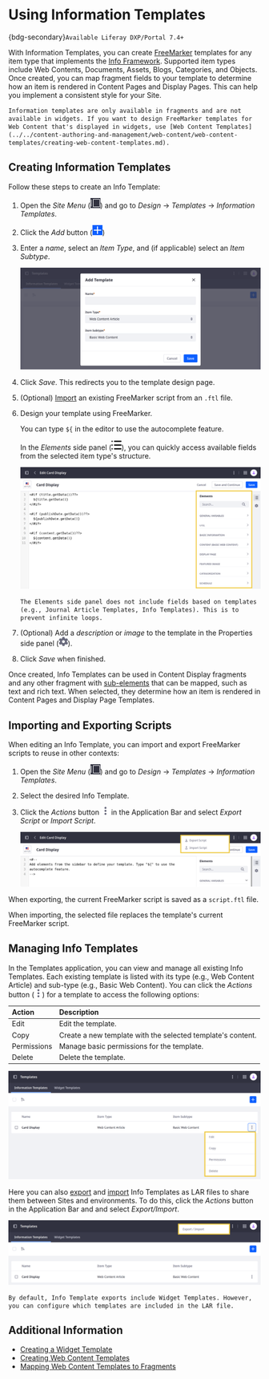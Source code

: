 # Using Information Templates

{bdg-secondary}`Available Liferay DXP/Portal 7.4+`

With Information Templates, you can create [FreeMarker](https://freemarker.apache.org/) templates for any item type that implements the [Info Framework](../../building-applications/data-frameworks/info-framework.md). Supported item types include Web Contents, Documents, Assets, Blogs, Categories, and Objects. Once created, you can map fragment fields to your template to determine how an item is rendered in Content Pages and Display Pages. This can help you implement a consistent style for your Site.

```{important}
Information templates are only available in fragments and are not available in widgets. If you want to design FreeMarker templates for Web Content that's displayed in widgets, use [Web Content Templates](../../content-authoring-and-management/web-content/web-content-templates/creating-web-content-templates.md).
```

## Creating Information Templates

Follow these steps to create an Info Template:

1. Open the *Site Menu* (![Site Menu](../../images/icon-product-menu.png)) and go to *Design* &rarr; *Templates* &rarr; *Information Templates*.

1. Click the *Add* button (![Add Button](../../images/icon-add.png))

1. Enter a *name*, select an *Item Type*, and (if applicable) select an *Item Subtype*.

   ![Enter a name and select an Item Type and Item Subtype.](./using-information-templates/images/01.png)

1. Click *Save*. This redirects you to the template design page.

1. (Optional) [Import](#importing-and-exporting-scripts) an existing FreeMarker script from an `.ftl` file.

1. Design your template using FreeMarker.

   You can type `${` in the editor to use the autocomplete feature.

   In the *Elements* side panel (![Elements](../../images/icon-list-ul.png)), you can quickly access available fields from the selected item type's structure.

   ![Design your template using FreeMarker and available fields in the Elements side panel.](./using-information-templates/images/02.png)

   ```{note}
   The Elements side panel does not include fields based on templates (e.g., Journal Article Templates, Info Templates). This is to prevent infinite loops.
   ```

1. (Optional) Add a *description* or *image* to the template in the Properties side panel (![Properties](../../images/icon-cog3.png)).

1. Click *Save* when finished.

Once created, Info Templates can be used in Content Display fragments and any other fragment with [sub-elements](../../../../../../site/build/input/dxp/latest/en/site-building/creating-pages/page-fragments-and-widgets/using-fragments/configuring-fragments/fragment-sub-elements-reference.md) that can be mapped, such as text and rich text. When selected, they determine how an item is rendered in Content Pages and Display Page Templates.

## Importing and Exporting Scripts

When editing an Info Template, you can import and export FreeMarker scripts to reuse in other contexts:

1. Open the *Site Menu* (![Site Menu](../../images/icon-product-menu.png)) and go to *Design* &rarr; *Templates* &rarr; *Information Templates*.

1. Select the desired Info Template.

1. Click the *Actions* button ![Actions Button](../../images/icon-actions.png) in the Application Bar and select *Export Script* or *Import Script*.

   ![Select Export Script or Import Script.](./using-information-templates/images/03.png)

When exporting, the current FreeMarker script is saved as a `script.ftl` file.

When importing, the selected file replaces the template's current FreeMarker script.

## Managing Info Templates

In the Templates application, you can view and manage all existing Info Templates. Each existing template is listed with its type (e.g., Web Content Article) and sub-type (e.g., Basic Web Content). You can click the *Actions* button (![Actions Button](../../images/icon-actions.png)) for a template to access the following options:

| Action | Description |
| :--- | :--- |
| Edit | Edit the template. |
| Copy | Create a new template with the selected template's content. |
| Permissions | Manage basic permissions for the template. |
| Delete | Delete the template. |

![Click the Actions button to access management options.](./using-information-templates/images/04.png)

Here you can also [export](#exporting-templates) and [import](#importing-templates) Info Templates as LAR files to share them between Sites and environments. To do this, click the *Actions* button in the Application Bar and and select *Export/Import*.

![Export and Import templates as LAR files.](./using-information-templates/images/05.png)

```{note}
By default, Info Template exports include Widget Templates. However, you can configure which templates are included in the LAR file.
```

## Additional Information

* [Creating a Widget Template](../creating-pages/using-widget-pages/styling-widgets/creating-a-widget-template.md)
* [Creating Web Content Templates](../../content-authoring-and-management/web-content/web-content-templates/creating-web-content-templates.md)
* [Mapping Web Content Templates to Fragments](../../content-authoring-and-management/web-content/web-content-templates/mapping-web-content-templates-to-fragments.md)
